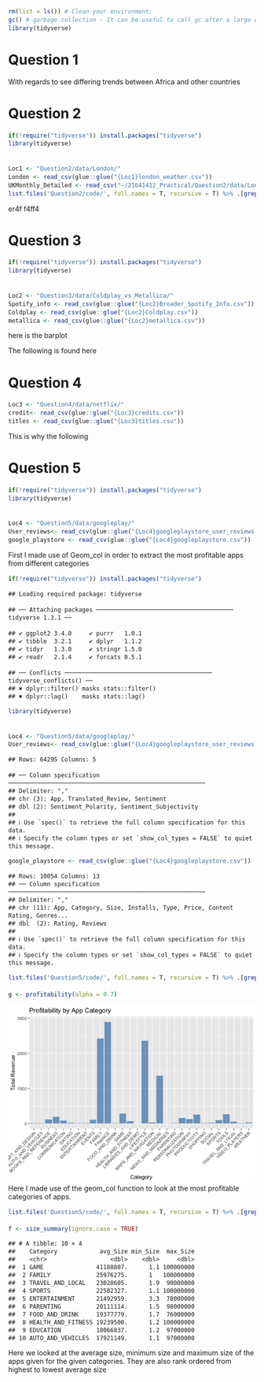 ``` r
rm(list = ls()) # Clean your environment:
gc() # garbage collection - It can be useful to call gc after a large object has been removed, as this may prompt R to return memory to the operating system.
library(tidyverse)
```

# Question 1

With regards to see differing trends between Africa and other countries

# Question 2

``` r
if(!require("tidyverse")) install.packages("tidyverse")
library(tidyverse)


Loc1 <- "Question2/data/London/"
London <- read_csv(glue::glue("{Loc1}london_weather.csv"))
UKMonthly_Detailed <- read_csv("~/21641412_Practical/Question2/data/London/UKMonthly_Detailed.csv")
list.files('Question2/code/', full.names = T, recursive = T) %>% .[grepl('.R', .)] %>% as.list() %>% walk(~source(.))
```

er4f f4ff4

# Question 3

``` r
if(!require("tidyverse")) install.packages("tidyverse")
library(tidyverse)


Loc2 <- "Question3/data/Coldplay_vs_Metallica/"
Spotify_info <- read_csv(glue::glue("{Loc2}Broader_Spotify_Info.csv"))
Coldplay <- read_csv(glue::glue("{Loc2}Coldplay.csv"))
metallica <- read_csv(glue::glue("{Loc2}metallica.csv"))
```

here is the barplot

The following is found here

# Question 4

``` r
Loc3 <- "Question4/data/netflix/"
credit<- read_csv(glue::glue("{Loc3}credits.csv"))
titles <- read_csv(glue::glue("{Loc3}titles.csv"))
```

This is why the following

# Question 5

``` r
if(!require("tidyverse")) install.packages("tidyverse")
library(tidyverse)


Loc4 <- "Question5/data/googleplay/"
User_reviews<- read_csv(glue::glue("{Loc4}googleplaystore_user_reviews.csv"))
google_playstore <- read_csv(glue::glue("{Loc4}googleplaystore.csv"))
```

First I made use of Geom_col in order to extract the most profitable
apps from different categories

``` r
if(!require("tidyverse")) install.packages("tidyverse")
```

    ## Loading required package: tidyverse

    ## ── Attaching packages ─────────────────────────────────────── tidyverse 1.3.1 ──

    ## ✔ ggplot2 3.4.0     ✔ purrr   1.0.1
    ## ✔ tibble  3.2.1     ✔ dplyr   1.1.2
    ## ✔ tidyr   1.3.0     ✔ stringr 1.5.0
    ## ✔ readr   2.1.4     ✔ forcats 0.5.1

    ## ── Conflicts ────────────────────────────────────────── tidyverse_conflicts() ──
    ## ✖ dplyr::filter() masks stats::filter()
    ## ✖ dplyr::lag()    masks stats::lag()

``` r
library(tidyverse)


Loc4 <- "Question5/data/googleplay/"
User_reviews<- read_csv(glue::glue("{Loc4}googleplaystore_user_reviews.csv"))
```

    ## Rows: 64295 Columns: 5

    ## ── Column specification ────────────────────────────────────────────────────────
    ## Delimiter: ","
    ## chr (3): App, Translated_Review, Sentiment
    ## dbl (2): Sentiment_Polarity, Sentiment_Subjectivity
    ## 
    ## ℹ Use `spec()` to retrieve the full column specification for this data.
    ## ℹ Specify the column types or set `show_col_types = FALSE` to quiet this message.

``` r
google_playstore <- read_csv(glue::glue("{Loc4}googleplaystore.csv"))
```

    ## Rows: 10054 Columns: 13
    ## ── Column specification ────────────────────────────────────────────────────────
    ## Delimiter: ","
    ## chr (11): App, Category, Size, Installs, Type, Price, Content Rating, Genres...
    ## dbl  (2): Rating, Reviews
    ## 
    ## ℹ Use `spec()` to retrieve the full column specification for this data.
    ## ℹ Specify the column types or set `show_col_types = FALSE` to quiet this message.

``` r
list.files('Question5/code/', full.names = T, recursive = T) %>% .[grepl('.R', .)] %>% as.list() %>% walk(~source(.))

g <- profitability(alpha = 0.7)
```

![](README_files/figure-markdown_github/unnamed-chunk-8-1.png) Here I
made use of the geom_col function to look at the most profitable
categories of apps.

``` r
list.files('Question5/code/', full.names = T, recursive = T) %>% .[grepl('.R', .)] %>% as.list() %>% walk(~source(.))

f <- size_summary(ignore.case = TRUE)
```

    ## # A tibble: 10 × 4
    ##    Category            avg_Size min_Size  max_Size
    ##    <chr>                  <dbl>    <dbl>     <dbl>
    ##  1 GAME               41188807.      1.1 100000000
    ##  2 FAMILY             25976275.      1   100000000
    ##  3 TRAVEL_AND_LOCAL   23028605.      1.9  90000000
    ##  4 SPORTS             22582327.      1.1 100000000
    ##  5 ENTERTAINMENT      21492959.      3.3  78000000
    ##  6 PARENTING          20111114.      1.5  98000000
    ##  7 FOOD_AND_DRINK     19377779.      1.7  76000000
    ##  8 HEALTH_AND_FITNESS 19239500.      1.2 100000000
    ##  9 EDUCATION          18066837.      1.2  97000000
    ## 10 AUTO_AND_VEHICLES  17921149.      1.1  97000000

Here we looked at the average size, minimum size and maximum size of the
apps given for the given categories. They are also rank ordered from
highest to lowest average size
